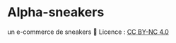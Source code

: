 # Alpha-sneakers
un e-commerce de sneakers
📄 Licence : [CC BY-NC 4.0](https://creativecommons.org/licenses/by-nc/4.0/)
